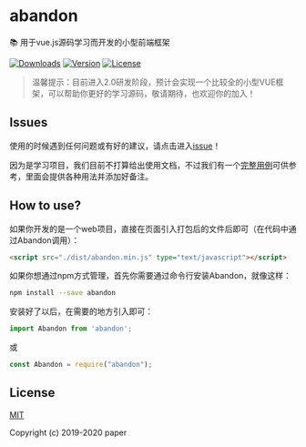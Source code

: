 # abandon
📚 用于vue.js源码学习而开发的小型前端框架

<a href="https://yelloxing.github.io/npm-downloads/?interval=7&packages=abandon"><img src="https://img.shields.io/npm/dm/abandon.svg" alt="Downloads"></a>
<a href="https://www.npmjs.com/package/abandon"><img src="https://img.shields.io/npm/v/abandon.svg" alt="Version"></a>
<a href="https://github.com/yelloxing/abandon/blob/master/LICENSE"><img src="https://img.shields.io/npm/l/abandon.svg" alt="License"></a>

> 温馨提示：目前进入2.0研发阶段，预计会实现一个比较全的小型VUE框架，可以帮助你更好的学习源码，敬请期待，也欢迎你的加入！

## Issues
使用的时候遇到任何问题或有好的建议，请点击进入[issue](https://github.com/paper/abandon/issues)！

因为是学习项目，我们目前不打算给出使用文档，不过我们有一个[完整用例](https://github.com/paper/abandon/tree/master/demo)可供参考，里面会提供各种用法并添加好备注。

## How to use?
如果你开发的是一个web项目，直接在页面引入打包后的文件后即可（在代码中通过Abandon调用）：

```html
<script src="./dist/abandon.min.js" type="text/javascript"></script>
```

如果你想通过npm方式管理，首先你需要通过命令行安装Abandon，就像这样：

```bash
npm install --save abandon
```

安装好了以后，在需要的地方引入即可：

```js
import Abandon from 'abandon';
```

或

```js
const Abandon = require("abandon");
```

## License

[MIT](https://github.com/paper/abandon/blob/master/LICENSE)

Copyright (c) 2019-2020 paper
